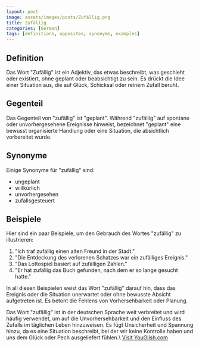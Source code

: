 ```yaml
---
layout: post
image: assets/images/posts/Zufällig.png
title: Zufällig
categories: [German]
tags: [definitions, opposites, synonyms, examples]
---
```


## Definition
Das Wort "Zufällig" ist ein Adjektiv, das etwas beschreibt, was geschieht oder existiert, ohne geplant oder beabsichtigt zu sein. Es drückt die Idee einer Situation aus, die auf Glück, Schicksal oder reinem Zufall beruht.

## Gegenteil
Das Gegenteil von "zufällig" ist "geplant". Während "zufällig" auf spontane oder unvorhergesehene Ereignisse hinweist, bezeichnet "geplant" eine bewusst organisierte Handlung oder eine Situation, die absichtlich vorbereitet wurde.

## Synonyme
Einige Synonyme für "zufällig" sind:
- ungeplant
- willkürlich
- unvorhergesehen
- zufallsgesteuert

## Beispiele
Hier sind ein paar Beispiele, um den Gebrauch des Wortes "zufällig" zu illustrieren:

1. "Ich traf zufällig einen alten Freund in der Stadt."
2. "Die Entdeckung des verlorenen Schatzes war ein zufälliges Ereignis."
3. "Das Lottospiel basiert auf zufälligen Zahlen."
4. "Er hat zufällig das Buch gefunden, nach dem er so lange gesucht hatte."

In all diesen Beispielen weist das Wort "zufällig" darauf hin, dass das Ereignis oder die Situation unerwartet oder ohne bewusste Absicht aufgetreten ist. Es betont die Fehlens von Vorhersehbarkeit oder Planung.

Das Wort "zufällig" ist in der deutschen Sprache weit verbreitet und wird häufig verwendet, um auf die Unvorhersehbarkeit und den Einfluss des Zufalls im täglichen Leben hinzuweisen. Es fügt Unsicherheit und Spannung hinzu, da es eine Situation beschreibt, bei der wir keine Kontrolle haben und uns dem Glück oder Pech ausgeliefert fühlen.\ <a id="yg-widget-0" class="youglish-widget" data-query="Zufällig" data-lang="german" data-components="8412" data-auto-start="0" data-bkg-color="theme_light" data-title="How%20to%20pronounce%20Zufällig%20in%20German"  rel="nofollow" href="https://youglish.com">Visit YouGlish.com</a><script async src="https://youglish.com/public/emb/widget.js" charset="utf-8"></script>